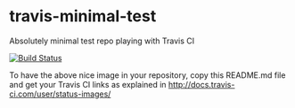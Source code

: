 # travis-minimal-test
Absolutely minimal test repo playing with Travis CI

[![Build
Status](https://travis-ci.org/dmitriz/travis-minimal-test.svg?branch=master)](https://travis-ci.org/dmitriz/travis-minimal-test)

To have the above nice image in your repository, copy this README.md file and get your Travis CI links as explained in http://docs.travis-ci.com/user/status-images/
